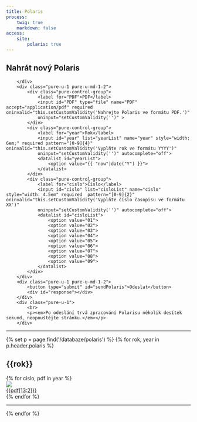 ```yaml
---
title: Polaris
process:
    twig: true
    markdown: false
access:
    site:
        polaris: true
---
```


<form id="polarisForm" class="pure-form pure-form-aligned" enctype="multipart/form-data" method="post">
<div class="pure-g">
        <div class="pure-u-1">
            <h2>Nahrát nový Polaris</h2>

        </div>
        <div class="pure-u-1 pure-u-md-1-2">
            <div class="pure-control-group">
                <label for="PDF">PDF</label> 
                <input id="PDF" type="file" name="PDF" accept="application/pdf" required oninvalid="this.setCustomValidity('Nahrejte Polaris ve formátu PDF.')"
                oninput="setCustomValidity('')" >
            </div>
            <div class="pure-control-group">
                <label for="year">Rok</label>  
                <input id="year" list="yearList" name="year" style="width: 6em;" required pattern="[0-9]{4}" oninvalid="this.setCustomValidity('Vyplňte rok ve formátu YYYY')"
                oninput="setCustomValidity('')" autocomplete="off">
                <datalist id="yearList">
                    <option value="{{ "now"|date("Y") }}">
                </datalist>  
            </div>  
            <div class="pure-control-group">
                <label for="cislo">Číslo</label>
                <input id="cislo" list="cisloList" name="cislo" style="width: 4.5em" required  pattern="[0-9]{2}" oninvalid="this.setCustomValidity('Vyplňte číslo časopisu ve formátu XX')"
                oninput="setCustomValidity('')" autocomplete="off">
                <datalist id="cisloList">
                    <option value="01">
                    <option value="02">
                    <option value="03">
                    <option value="04">
                    <option value="05">
                    <option value="06">
                    <option value="07">
                    <option value="08">
                    <option value="09">
                </datalist>
            </div> 
        </div>
        <div class="pure-u-1 pure-u-md-1-2">
            <button type="submit" id="sendPolaris">Odeslat</button>
            <div id="response"></div>
        </div>
        <div class="pure-u-1">
            <br>
            <p><em>Po odeslání trvá zpracování Polarisu několik desítek sekund, neopouštějte stránku.</em></p>
        </div>
</div>
</form>
        <hr>

<script>
    $("#polarisForm").submit(function(e){
        e.preventDefault(); 
        e.stopPropagation();
        var submitButton = document.getElementById("sendPolaris");
        var responseDiv = document.getElementById("response");
        submitButton.style.display = "none";
        responseDiv.innerHTML = '<br><i class="fa fa-spinner fa-pulse fa-3x" aria-hidden="true"></i> Náhrávám se polaris a vytváří se náhled.';
        responseDiv.style.color = "black";
          var polarisForm = new FormData(document.getElementById("polarisForm"));
          $.ajax({
              url: "/php/polaris",
              type: "POST",
              data: polarisForm,
              processData: false,
              contentType: false,
              success: function (){
                  responseDiv.innerHTML = "<br>Úspěšně uloženo";
                  responseDiv.style.color = "green";
                  setTimeout(function(){ 
                     responseDiv.innerHTML = ""; 
                     }, 3000);  window.location.replace(location.href);
              },
              error: function (xhr, desc, err){
                submitButton.style.display = "block";
                responseDiv.innerHTML = "<br>CHYBA!!<br>" + xhr.responseText;
                responseDiv.style.color = "red";
                console.log(err);
                console.log(desc);
                console.log(xhr);
              }
          });
      });
</script>


{% set p = page.find('/databaze/polaris') %}
{% for rok, year in p.header.polaris %}
    <section>
    <h2>{{rok}}</h2>
    <div class="pure-g">
        {% for cislo, pdf in year %}
            <div class="pure-u-1 pure-u-sm-1-2 pure-u-md-1-4 pure-u-lg-1-5 pure-u-xl-1-6"> 
                <div class="polaris--outerDiv">
                    <div class="polaris--innerDiv">
                        <a href="{{base_url_absolute}}/databaze/polaris/{{rok}}/{{pdf}}" target="_blank">
                            <img class="pure-img" src="{{base_url_absolute}}/databaze/polaris/{{rok}}/{{pdf}}.jpg">
                            <div class="polaris--title"> 
                                {{pdf[13:2]}}
                            </div>
                        </a> 
                    </div>
                    <div class="polaris--delete" data-year="{{rok}}" data-cislo="{{pdf[13:2]}}" data-pdf="{{pdf}}"> 
                        <i class="fa fa-times" aria-hidden="true"></i>
                    </div>
                </div>
            </div>
        {% endfor %}
    </div>
    </section>
    <hr>
{% endfor %}


<script>
    $(".polaris--delete").click( function(e){
        e.stopPropagation();
        if (confirm("Odstranit Polaris?") == true) {
            var deleteDiv = this.parentElement.parentElement;
            var deletePolarisForm = new FormData();
            deletePolarisForm.append("year", this.getAttribute("data-year") );
            deletePolarisForm.append("cislo", this.getAttribute("data-cislo") );
            deletePolarisForm.append("pdf", this.getAttribute("data-pdf") );
            $.ajax({
                url: "/php/deletepolaris",
                type: "POST",
                data: deletePolarisForm,
                processData: false,
                contentType: false,
                success: function (){
                    $(deleteDiv).fadeOut(1000);      
                },
                error: function (xhr, desc, err){
                    console.log(err);
                    console.log(desc);
                    console.log(xhr);
                }
            });
        }
        

    })
</script>





















